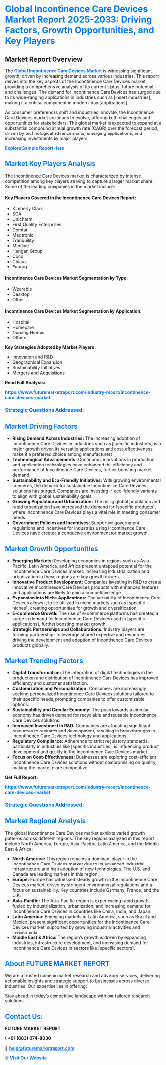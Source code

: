 <h1 style="color: #007BFF;">Global Incontinence Care Devices Market Report 2025-2033: Driving Factors, Growth Opportunities, and Key Players</h1>

<section id="overview">
<h2>Market Report Overview</h2>
<p>The <a href="https://www.futuremarketreport.com/industry-report/incontinence-care-devices-market" style="color: #007BFF; text-decoration: none;"><strong>Global Incontinence Care Devices Market</strong></a> is witnessing significant growth, driven by increasing demand across various industries. This report delves into the key aspects of the Incontinence Care Devices market, providing a comprehensive analysis of its current status, future potential, and challenges. The demand for Incontinence Care Devices has surged due to its wide-ranging applications in industries such as [insert industries], making it a critical component in modern-day [applications].</p>
<p>As consumer preferences shift and industries innovate, the Incontinence Care Devices market continues to evolve, offering both challenges and opportunities for stakeholders. The global market is expected to expand at a substantial compound annual growth rate (CAGR) over the forecast period, driven by technological advancements, emerging applications, and increasing investments by major players.</p>
</section>

<section id="overview">
<p><a href="https://www.futuremarketreport.com/request-sample/reportId=54134" style="color: #007BFF; text-decoration: none;"><strong>Explore Sample Report Here</strong></a></p>
</section>

<section id="key-players">
<h2 style="color: #007BFF;">Market Key Players Analysis</h2>
<p>The Incontinence Care Devices market is characterized by intense competition among key players striving to capture a larger market share. Some of the leading companies in the market include:</p>
<h4>Key Players Covered in the Incontinence Care Devices Report:</h4>
<ul><li>Kimberly Clark</li><li>SCA</li><li>Unicharm</li><li>First Quality Enterprises</li><li>Domtar</li><li>Medtronic</li><li>Tranquility</li><li>Medline</li><li>Hengan Group</li><li>Coco</li><li>Chiaus</li><li>Fuburg</li></ul>
<h4>Incontinence Care Devices Market Segmentation by Type:</h4>
<ul><li>Wearable</li><li>Desktop</li><li>Other</li></ul>

<h4>Incontinence Care Devices Market Segmentation by Application:</h4>
<ul><li>Hospital</li><li>Homecare</li><li>Nursing Homes</li><li>Others</li></ul>
<p><strong>Key Strategies Adopted by Market Players:</strong></p>
<ul>
<li>Innovation and R&D</li>
<li>Geographical Expansion</li>
<li>Sustainability Initiatives</li>
<li>Mergers and Acquisitions</li>
</ul>
</section>

<section>
<p><strong>Read Full Analysis: </strong></p><a href="https://www.futuremarketreport.com/industry-report/incontinence-care-devices-market" style="color: #007BFF; text-decoration: none;"><strong>https://www.futuremarketreport.com/industry-report/incontinence-care-devices-market</strong></a>
<h3 style="color: #007BFF;">Strategic Questions Addressed:</h3>
</section>

<section id="driving-factors">
<h2 style="color: #007BFF;">Market Driving Factors</h2>
<ul>
<li><strong>Rising Demand Across Industries:</strong> The increasing adoption of Incontinence Care Devices in industries such as [specific industries] is a major growth driver. Its versatile applications and cost-effectiveness make it a preferred choice among manufacturers.</li>
<li><strong>Technological Advancements:</strong> Continuous innovations in production and application technologies have enhanced the efficiency and performance of Incontinence Care Devices, further boosting market demand.</li>
<li><strong>Sustainability and Eco-Friendly Initiatives:</strong> With growing environmental concerns, the demand for sustainable Incontinence Care Devices solutions has surged. Companies are investing in eco-friendly variants to align with global sustainability goals.</li>
<li><strong>Growing Population and Urbanization:</strong> The rising global population and rapid urbanization have increased the demand for [specific products], where Incontinence Care Devices plays a vital role in meeting consumer needs.</li>
<li><strong>Government Policies and Incentives:</strong> Supportive government regulations and incentives for industries using Incontinence Care Devices have created a conducive environment for market growth.</li>
</ul>
</section>

<section id="growth-opportunities">
<h2 style="color: #007BFF;">Market Growth Opportunities</h2>
<ul>
<li><strong>Emerging Markets:</strong> Developing economies in regions such as Asia-Pacific, Latin America, and Africa present untapped potential for the Incontinence Care Devices market. Increasing industrialization and urbanization in these regions are key growth drivers.</li>
<li><strong>Innovative Product Development:</strong> Companies investing in R&D to create innovative Incontinence Care Devices products with enhanced features and applications are likely to gain a competitive edge.</li>
<li><strong>Expansion into Niche Applications:</strong> The versatility of Incontinence Care Devices allows it to be utilized in niche markets such as [specific niches], creating opportunities for growth and diversification.</li>
<li><strong>E-commerce Growth:</strong> The rise of e-commerce platforms has created a surge in demand for Incontinence Care Devices used in [specific applications], further boosting market growth.</li>
<li><strong>Strategic Partnerships and Collaborations:</strong> Industry players are forming partnerships to leverage shared expertise and resources, driving the development and adoption of Incontinence Care Devices products globally.</li>
</ul>
</section>

<section id="trending-factors">
<h2 style="color: #007BFF;">Market Trending Factors</h2>
<ul>
<li><strong>Digital Transformation:</strong> The integration of digital technologies in the production and distribution of Incontinence Care Devices has improved efficiency and customer satisfaction.</li>
<li><strong>Customization and Personalization:</strong> Consumers are increasingly seeking personalized Incontinence Care Devices solutions tailored to their specific needs, prompting companies to offer customizable options.</li>
<li><strong>Sustainability and Circular Economy:</strong> The push towards a circular economy has driven demand for recyclable and reusable Incontinence Care Devices solutions.</li>
<li><strong>Increased Investment in R&D:</strong> Companies are allocating significant resources to research and development, resulting in breakthroughs in Incontinence Care Devices technology and applications.</li>
<li><strong>Regulatory Compliance:</strong> Adherence to strict regulatory standards, particularly in industries like [specific industries], is influencing product development and quality in the Incontinence Care Devices market.</li>
<li><strong>Focus on Cost-Effectiveness:</strong> Businesses are exploring cost-efficient Incontinence Care Devices solutions without compromising on quality, making the market more competitive.</li>
</ul>
</section>

<section>
<p><strong>Get Full Report: </strong></p><a href="https://www.futuremarketreport.com/industry-report/incontinence-care-devices-market" style="color: #007BFF; text-decoration: none;"><strong>https://www.futuremarketreport.com/industry-report/incontinence-care-devices-market</strong></a>
<h3 style="color: #007BFF;">Strategic Questions Addressed:</h3>
</section>


<section id="regional-analysis">
<h2 style="color: #007BFF;">Market Regional Analysis</h2>
<p>The global Incontinence Care Devices market exhibits varied growth patterns across different regions. The key regions analyzed in this report include North America, Europe, Asia-Pacific, Latin America, and the Middle East & Africa:</p>
<ul>
<li><strong>North America:</strong> This region remains a dominant player in the Incontinence Care Devices market due to its advanced industrial infrastructure and high adoption of new technologies. The U.S. and Canada are leading markets in this region.</li>
<li><strong>Europe:</strong> Europe has witnessed steady growth in the Incontinence Care Devices market, driven by stringent environmental regulations and a focus on sustainability. Key countries include Germany, France, and the U.K.</li>
<li><strong>Asia-Pacific:</strong> The Asia-Pacific region is experiencing rapid growth, fueled by industrialization, urbanization, and increasing demand for Incontinence Care Devices in countries like China, India, and Japan.</li>
<li><strong>Latin America:</strong> Emerging markets in Latin America, such as Brazil and Mexico, present significant opportunities for the Incontinence Care Devices market, supported by growing industrial activities and investments.</li>
<li><strong>Middle East & Africa:</strong> The region’s growth is driven by expanding industries, infrastructure development, and increasing demand for Incontinence Care Devices in sectors like [specific sectors].</li>
</ul>
</section>

<footer>
<h2 style="color: #007BFF;">About FUTURE MARKET REPORT</h2>
<p>We are a trusted name in market research and advisory services, delivering actionable insights and strategic support to businesses across diverse industries. Our expertise lies in offering:</p>

<p>Stay ahead in today’s competitive landscape with our tailored research solutions.</p>

<h2 style="color: #007BFF;">Contact Us:</h2>
<p><strong>FUTURE MARKET REPORT</strong></p>
<p>📞 <strong>+91 (883) 074-8030</strong></p>
<p>📧 <strong><a href="mailto:help@futuremarketreport.com" style="color: #007BFF;">help@futuremarketreport.com</a></strong></p>
<p>🌐 <strong><a href="https://www.futuremarketreport.com/" style="color: #007BFF;">Visit Our Website</a></strong></p>
</footer>